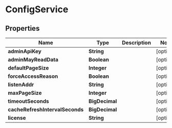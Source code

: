

# ConfigService


## Properties

| Name | Type | Description | Notes |
|------------ | ------------- | ------------- | -------------|
|**adminApiKey** | **String** |  |  [optional] |
|**adminMayReadData** | **Boolean** |  |  [optional] |
|**defaultPageSize** | **Integer** |  |  [optional] |
|**forceAccessReason** | **Boolean** |  |  [optional] |
|**listenAddr** | **String** |  |  [optional] |
|**maxPageSize** | **Integer** |  |  [optional] |
|**timeoutSeconds** | **BigDecimal** |  |  [optional] |
|**cacheRefreshIntervalSeconds** | **BigDecimal** |  |  [optional] |
|**license** | **String** |  |  [optional] |



